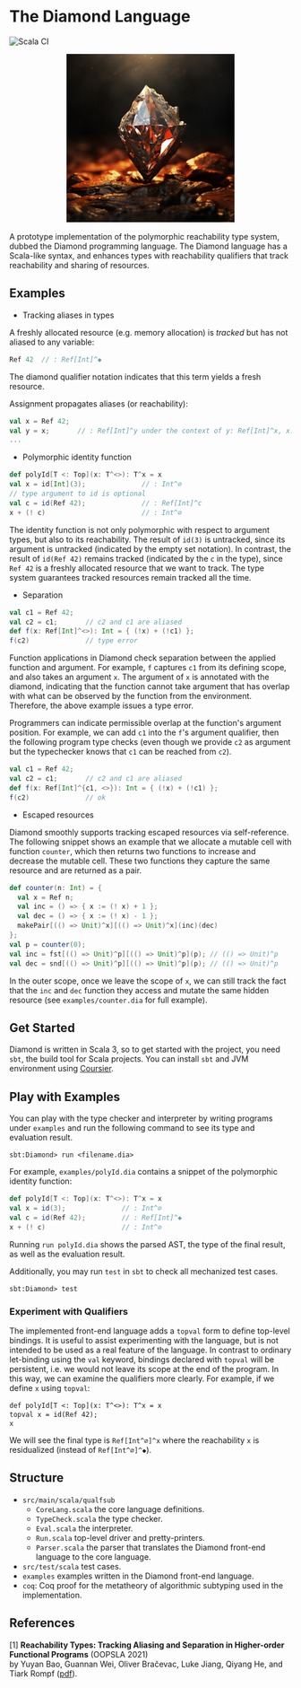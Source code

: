 # The Diamond Language

![Scala CI](https://github.com/Kraks/Diamond-lang/actions/workflows/scala.yml/badge.svg)

<p align="center">
<img src="rusty_diamond.png?raw=true" alt="A rusty diamond by Midjourney" width="300px" height="300px"/>
</p>

A prototype implementation of the polymorphic reachability type system, dubbed
the Diamond programming language.  The Diamond language has a Scala-like
syntax, and enhances types with reachability qualifiers that track
reachability and sharing of resources.

## Examples

- Tracking aliases in types

A freshly allocated resource (e.g. memory allocation) is _tracked_ but has not
aliased to any variable:
```scala
Ref 42  // : Ref[Int]^◆
```
The diamond qualifier notation indicates that this term yields a fresh resource.

Assignment propagates aliases (or reachability):

```scala
val x = Ref 42;
val y = x;       // : Ref[Int]^y under the context of y: Ref[Int]^x, x: Ref[Int]^◆
...
```

- Polymorphic identity function

```scala
def polyId[T <: Top](x: T^<>): T^x = x
val x = id[Int](3);              // : Int^∅
// type argument to id is optional
val c = id(Ref 42);              // : Ref[Int]^c
x + (! c)                        // : Int^∅
```

The identity function is not only polymorphic with respect to argument types, but also
to its reachability.
The result of `id(3)` is untracked, since its argument is untracked (indicated
by the empty set notation).
In contrast, the result of `id(Ref 42)` remains tracked (indicated by the `c`
in the type), since `Ref 42` is a freshly allocated resource that we want to
track.
The type system guarantees tracked resources remain tracked all the time.

- Separation

``` scala
val c1 = Ref 42;
val c2 = c1;       // c2 and c1 are aliased
def f(x: Ref[Int]^<>): Int = { (!x) + (!c1) };
f(c2)              // type error
```

Function applications in Diamond check separation between the applied function and argument.
For example, `f` captures `c1` from its defining scope, and also takes an argument `x`.
The argument of `x` is annotated with the diamond, indicating that the function cannot
take argument that has overlap with what can be observed by the function from the environment.
Therefore, the above example issues a type error.

Programmers can indicate permissible overlap at the function's argument position.
For example, we can add `c1` into the `f`'s argument qualifier, then the following
program type checks (even though we provide `c2` as argument but the typechecker knows
that `c1` can be reached from `c2`).

``` scala
val c1 = Ref 42;
val c2 = c1;       // c2 and c1 are aliased
def f(x: Ref[Int]^{c1, <>}): Int = { (!x) + (!c1) };
f(c2)              // ok
```

- Escaped resources

Diamond smoothly supports tracking escaped resources via self-reference.
The following snippet shows an example that we allocate
a mutable cell with function `counter`, which then returns
two functions to increase and decrease the mutable cell.
These two functions they capture the same resource and are
returned as a pair.

```scala
def counter(n: Int) = {
  val x = Ref n;
  val inc = () => { x := (! x) + 1 };
  val dec = () => { x := (! x) - 1 };
  makePair[(() => Unit)^x][(() => Unit)^x](inc)(dec)
};
val p = counter(0);
val inc = fst[(() => Unit)^p][(() => Unit)^p](p); // (() => Unit)^p
val dec = snd[(() => Unit)^p][(() => Unit)^p](p); // (() => Unit)^p
```

In the outer scope, once we leave the scope of `x`, we can still track
the fact that the `inc` and `dec` function they access and mutate the same
hidden resource (see `examples/counter.dia` for full example).

## Get Started

Diamond is written in Scala 3, so to get started with the project, you need
`sbt`, the build tool for Scala projects.  You can install `sbt` and JVM
environment using [Coursier](https://get-coursier.io/docs/cli-installation).

## Play with Examples

You can play with the type checker and interpreter by writing programs under `examples` and run
the following command to see its type and evaluation result.

```
sbt:Diamond> run <filename.dia>
```

For example, `examples/polyId.dia` contains a snippet of the polymorphic identity function:

```scala
def polyId[T <: Top](x: T^<>): T^x = x
val x = id(3);              // : Int^∅
val c = id(Ref 42);         // : Ref[Int]^◆
x + (! c)                   // : Int^∅
```

Running `run polyId.dia` shows the parsed AST, the type of the final result, as
well as the evaluation result.

Additionally, you may run `test` in `sbt` to check all mechanized test cases.

```
sbt:Diamond> test
```

### Experiment with Qualifiers

The implemented front-end language adds a `topval` form to define top-level
bindings.
It is useful to assist experimenting with the language, but is not intended to
be used as a real feature of the language.
In contrast to ordinary let-binding using the `val` keyword, bindings declared
with `topval` will be persistent, i.e. we would not leave its scope at the end
of the program.  In this way, we can examine the qualifiers more clearly.
For example, if we define `x` using `topval`:

```
def polyId[T <: Top](x: T^<>): T^x = x
topval x = id(Ref 42);
x
```

We will see the final type is `Ref[Int^∅]^x` where the reachability `x` is residualized
(instead of `Ref[Int^∅]^◆`).

## Structure

- `src/main/scala/qualfsub`
    * `CoreLang.scala` the core language definitions.
    * `TypeCheck.scala` the type checker.
    * `Eval.scala` the interpreter.
    * `Run.scala` top-level driver and pretty-printers.
    * `Parser.scala` the parser that translates the Diamond front-end language to the core language.
- `src/test/scala` test cases.
- `examples` examples written in the Diamond front-end language.
- `coq`: Coq proof for the metatheory of algorithmic subtyping used in the implementation.

## References

[1] **Reachability Types: Tracking Aliasing and Separation in Higher-order Functional Programs** (OOPSLA 2021)</br>
by Yuyan Bao, Guannan Wei, Oliver Bračevac, Luke Jiang, Qiyang He, and Tiark Rompf
([pdf](https://dl.acm.org/doi/10.1145/3485516)).
